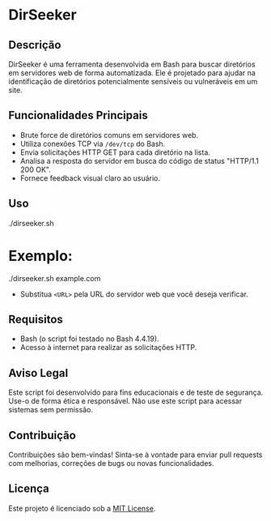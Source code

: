 # DirSeeker

## Descrição
DirSeeker é uma ferramenta desenvolvida em Bash para buscar diretórios em servidores web de forma automatizada. Ele é projetado para ajudar na identificação de diretórios potencialmente sensíveis ou vulneráveis em um site.

## Funcionalidades Principais
- Brute force de diretórios comuns em servidores web.
- Utiliza conexões TCP via `/dev/tcp` do Bash.
- Envia solicitações HTTP GET para cada diretório na lista.
- Analisa a resposta do servidor em busca do código de status "HTTP/1.1 200 OK".
- Fornece feedback visual claro ao usuário.

## Uso
./dirseeker.sh <URL>

# Exemplo:
./dirseeker.sh example.com
- Substitua `<URL>` pela URL do servidor web que você deseja verificar.

## Requisitos
- Bash (o script foi testado no Bash 4.4.19).
- Acesso à internet para realizar as solicitações HTTP.

## Aviso Legal
Este script foi desenvolvido para fins educacionais e de teste de segurança. Use-o de forma ética e responsável. Não use este script para acessar sistemas sem permissão.

## Contribuição
Contribuições são bem-vindas! Sinta-se à vontade para enviar pull requests com melhorias, correções de bugs ou novas funcionalidades.

## Licença
Este projeto é licenciado sob a [MIT License](LICENSE).
